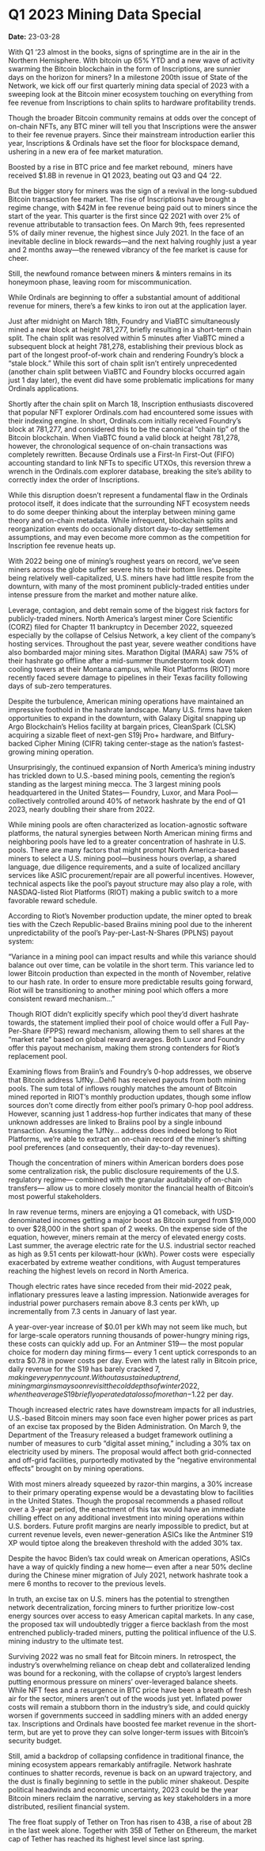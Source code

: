 # Q1 2023 Mining Data Special

**Date:** 23-03-28

With Q1 ‘23 almost in the books, signs of springtime are in the air in the Northern Hemisphere. With bitcoin up 65% YTD and a new wave of activity swarming the Bitcoin blockchain in the form of Inscriptions, are sunnier days on the horizon for miners? In a milestone 200th issue of State of the Network, we kick off our first quarterly mining data special of 2023 with a sweeping look at the Bitcoin miner ecosystem touching on everything from fee revenue from Inscriptions to chain splits to hardware profitability trends.

Though the broader Bitcoin community remains at odds over the concept of on-chain NFTs, any BTC miner will tell you that Inscriptions were the answer to their fee revenue prayers. Since their mainstream introduction earlier this year, Inscriptions & Ordinals have set the floor for blockspace demand, ushering in a new era of fee market maturation.

Boosted by a rise in BTC price and fee market rebound,  miners have received $1.8B in revenue in Q1 2023, beating out Q3 and Q4 ‘22.

But the bigger story for miners was the sign of a revival in the long-subdued Bitcoin transaction fee market. The rise of Inscriptions have brought a regime change, with $42M in fee revenue being paid out to miners since the start of the year. This quarter is the first since Q2 2021 with over 2% of revenue attributable to transaction fees. On March 9th, fees represented 5% of daily miner revenue, the highest since July 2021. In the face of an inevitable decline in block rewards—and the next halving roughly just a year and 2 months away—the renewed vibrancy of the fee market is cause for cheer.

Still, the newfound romance between miners & minters remains in its honeymoon phase, leaving room for miscommunication.

While Ordinals are beginning to offer a substantial amount of additional revenue for miners, there’s a few kinks to iron out at the application layer.

Just after midnight on March 18th, Foundry and ViaBTC simultaneously mined a new block at height 781,277, briefly resulting in a short-term chain split. The chain split was resolved within 5 minutes after ViaBTC mined a subsequent block at height 781,278, establishing their previous block as part of the longest proof-of-work chain and rendering Foundry’s block a “stale block.” While this sort of chain split isn’t entirely unprecedented (another chain split between ViaBTC and Foundry blocks occurred again just 1 day later), the event did have some problematic implications for many Ordinals applications.

Shortly after the chain split on March 18, Inscription enthusiasts discovered that popular NFT explorer Ordinals.com had encountered some issues with their indexing engine. In short, Ordinals.com initially received Foundry’s block at 781,277, and considered this to be the canonical “chain tip” of the Bitcoin blockchain. When ViaBTC found a valid block at height 781,278, however, the chronological sequence of on-chain transactions was completely rewritten. Because Ordinals use a First-In First-Out (FIFO) accounting standard to link NFTs to specific UTXOs, this reversion threw a wrench in the Ordinals.com explorer database, breaking the site’s ability to correctly index the order of Inscriptions.

While this disruption doesn’t represent a fundamental flaw in the Ordinals protocol itself, it does indicate that the surrounding NFT ecosystem needs to do some deeper thinking about the interplay between mining game theory and on-chain metadata. While infrequent, blockchain splits and reorganization events do occasionally distort day-to-day settlement assumptions, and may even become more common as the competition for Inscription fee revenue heats up.

With 2022 being one of mining’s roughest years on record, we’ve seen miners across the globe suffer severe hits to their bottom lines. Despite being relatively well-capitalized, U.S. miners have had little respite from the downturn, with many of the most prominent publicly-traded entities under intense pressure from the market and mother nature alike.

Leverage, contagion, and debt remain some of the biggest risk factors for publicly-traded miners. North America’s largest miner Core Scientific (CORZ) filed for Chapter 11 bankruptcy in December 2022, squeezed especially by the collapse of Celsius Network, a key client of the company’s hosting services. Throughout the past year, severe weather conditions have also bombarded major mining sites. Marathon Digital (MARA) saw 75% of their hashrate go offline after a mid-summer thunderstorm took down cooling towers at their Montana campus, while Riot Platforms (RIOT) more recently faced severe damage to pipelines in their Texas facility following days of sub-zero temperatures.

Despite the turbulence, American mining operations have maintained an impressive foothold in the hashrate landscape. Many U.S. firms have taken opportunities to expand in the downturn, with Galaxy Digital snapping up Argo Blockchain’s Helios facility at bargain prices, CleanSpark (CLSK) acquiring a sizable fleet of next-gen S19j Pro+ hardware, and Bitfury-backed Cipher Mining (CIFR) taking center-stage as the nation’s fastest-growing mining operation.

Unsurprisingly, the continued expansion of North America’s mining industry has trickled down to U.S.-based mining pools, cementing the region’s standing as the largest mining mecca. The 3 largest mining pools headquartered in the United States— Foundry, Luxor, and Mara Pool— collectively controlled around 40% of network hashrate by the end of Q1 2023, nearly doubling their share from 2022.

While mining pools are often characterized as location-agnostic software platforms, the natural synergies between North American mining firms and neighboring pools have led to a greater concentration of hashrate in U.S. pools. There are many factors that might prompt North America-based miners to select a U.S. mining pool—business hours overlap, a shared language, due diligence requirements, and a suite of localized ancillary services like ASIC procurement/repair are all powerful incentives. However, technical aspects like the pool’s payout structure may also play a role, with NASDAQ-listed Riot Platforms (RIOT) making a public switch to a more favorable reward schedule.

According to Riot’s November production update, the miner opted to break ties with the Czech Republic-based Braiins mining pool due to the inherent unpredictability of the pool’s Pay-per-Last-N-Shares (PPLNS) payout system:

“Variance in a mining pool can impact results and while this variance should balance out over time, can be volatile in the short term. This variance led to lower Bitcoin production than expected in the month of November, relative to our hash rate. In order to ensure more predictable results going forward, Riot will be transitioning to another mining pool which offers a more consistent reward mechanism…”

Though RIOT didn’t explicitly specify which pool they’d divert hashrate towards, the statement implied their pool of choice would offer a Full Pay-Per-Share (FPPS) reward mechanism, allowing them to sell shares at the “market rate” based on global reward averages. Both Luxor and Foundry offer this payout mechanism, making them strong contenders for Riot’s replacement pool.

Examining flows from Braiin’s and Foundry’s 0-hop addresses, we observe that Bitcoin address 1JfNy…Deh6 has received payouts from both mining pools. The sum total of inflows roughly matches the amount of Bitcoin mined reported in RIOT’s monthly production updates, though some inflow sources don’t come directly from either pool’s primary 0-hop pool address. However, scanning just 1 address-hop further indicates that many of these unknown addresses are linked to Braiins pool by a single inbound transaction. Assuming the 1JfNy… address does indeed belong to Riot Platforms, we’re able to extract an on-chain record of the miner’s shifting pool preferences (and consequently, their day-to-day revenues).

Though the concentration of miners within American borders does pose some centralization risk, the public disclosure requirements of the U.S. regulatory regime— combined with the granular auditability of on-chain transfers— allow us to more closely monitor the financial health of Bitcoin’s most powerful stakeholders.

In raw revenue terms, miners are enjoying a Q1 comeback, with USD-denominated incomes getting a major boost as Bitcoin surged from $19,000 to over $28,000 in the short span of 2 weeks. On the expense side of the equation, however, miners remain at the mercy of elevated energy costs. Last summer, the average electric rate for the U.S. industrial sector reached as high as 9.51 cents per kilowatt-hour (kWh). Power costs were  especially exacerbated by extreme weather conditions, with August temperatures reaching the highest levels on record in North America.

Though electric rates have since receded from their mid-2022 peak, inflationary pressures leave a lasting impression. Nationwide averages for industrial power purchasers remain above 8.3 cents per kWh, up incrementally from 7.3 cents in January of last year.

A year-over-year increase of $0.01 per kWh may not seem like much, but for large-scale operators running thousands of power-hungry mining rigs, these costs can quickly add up. For an Antminer S19— the most popular choice for modern day mining firms— every 1 cent uptick corresponds to an extra $0.78 in power costs per day. Even with the latest rally in Bitcoin price, daily revenue for the S19 has barely cracked $7, making every penny count. Without a sustained uptrend, mining margins may soon revisit the cold depths of winter 2022, when the average S19 briefly operated at a loss of more than -$1.22 per day.

Though increased electric rates have downstream impacts for all industries, U.S.-based Bitcoin miners may soon face even higher power prices as part of an excise tax proposed by the Biden Administration. On March 9, the Department of the Treasury released a budget framework outlining a number of measures to curb “digital asset mining,” including a 30% tax on electricity used by miners. The proposal would affect both grid-connected and off-grid facilities, purportedly motivated by the “negative environmental effects” brought on by mining operations.

With most miners already squeezed by razor-thin margins, a 30% increase to their primary operating expense would be a devastating blow to facilities in the United States. Though the proposal recommends a phased rollout over a 3-year period, the enactment of this tax would have an immediate chilling effect on any additional investment into mining operations within U.S. borders. Future profit margins are nearly impossible to predict, but at current revenue levels, even newer-generation ASICs like the Antminer S19 XP would tiptoe along the breakeven threshold with the added 30% tax.

Despite the havoc Biden’s tax could wreak on American operations, ASICs have a way of quickly finding a new home— even after a near 50% decline during the Chinese miner migration of July 2021, network hashrate took a mere 6 months to recover to the previous levels.

In truth, an excise tax on U.S. miners has the potential to strengthen network decentralization, forcing miners to further prioritize low-cost energy sources over access to easy American capital markets. In any case, the proposed tax will undoubtedly trigger a fierce backlash from the most entrenched publicly-traded miners, putting the political influence of the U.S. mining industry to the ultimate test.

Surviving 2022 was no small feat for Bitcoin miners. In retrospect, the industry’s overwhelming reliance on cheap debt and collateralized lending was bound for a reckoning, with the collapse of crypto’s largest lenders putting enormous pressure on miners’ over-leveraged balance sheets. While NFT fees and a resurgence in BTC price have been a breath of fresh air for the sector, miners aren’t out of the woods just yet. Inflated power costs will remain a stubborn thorn in the industry’s side, and could quickly worsen if governments succeed in saddling miners with an added energy tax. Inscriptions and Ordinals have boosted fee market revenue in the short-term, but are yet to prove they can solve longer-term issues with Bitcoin’s security budget.

Still, amid a backdrop of collapsing confidence in traditional finance, the mining ecosystem appears remarkably antifragile. Network hashrate continues to shatter records, revenue is back on an upward trajectory, and the dust is finally beginning to settle in the public miner shakeout. Despite political headwinds and economic uncertainty, 2023 could be the year Bitcoin miners reclaim the narrative, serving as key stakeholders in a more distributed, resilient financial system.

The free float supply of Tether on Tron has risen to 43B, a rise of about 2B in the last week alone. Together with 35B of Tether on Ethereum, the market cap of Tether has reached its highest level since last spring.